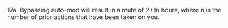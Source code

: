 
17a. Bypassing auto-mod will result in a mute of 2+1n hours, where n is the number of prior actions that have been taken on you.